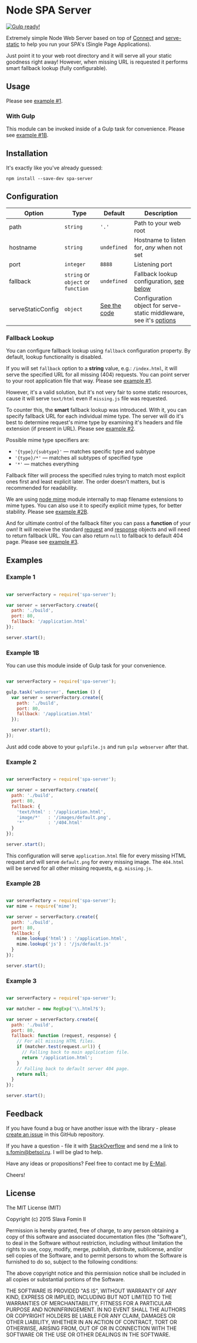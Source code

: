 # Node SPA Server

<a href="#with-gulp" title="Ready to be used with Gulp">
    <img alt="Gulp ready!" src="https://img.shields.io/badge/gulp-ready-brightgreen.svg">
</a>

Extremely simple Node Web Server based on top of [Connect][lib-connect] and
[serve-static][lib-serve-static] to help you run your SPA's
(Single Page Applications).

Just point it to your web root directory and it will serve all your static
goodness right away! However, when missing URL is requested it performs
smart fallback lookup (fully configurable).


## Usage

Please see [example #1](#example-1).


### With Gulp

This module can be invoked inside of a Gulp task for convenience.
Please see [example #1B](#example-1b).


## Installation

It's exactly like you've already guessed:

`npm install --save-dev spa-server`


## Configuration

| Option             | Type                               | Default                                     | Description
|--------------------|------------------------------------|---------------------------------------------|-------------
| path               | `string`                           | `'.'`                                       | Path to your web root
| hostname           | `string`                           | `undefined`                                 | Hostname to listen for, *any* when not set
| port               | `integer`                          | `8888`                                      | Listening port
| fallback           | `string` or `object` or `function` | `undefined`                                 | Fallback lookup configuration, [see below](#fallback-lookup)
| serveStaticConfig  | `object`                           | [See the code][serve-static-default-config] | Configuration object for serve-static middleware, see it's [options][lib-serve-static-options]


### Fallback Lookup

You can configure fallback lookup using `fallback` configuration property.
By default, lookup functionality is disabled.

If you will set `fallback` option to a **string** value, e.g.: `/index.html`,
it will serve the specified URL for all missing (404) requests.
You can point server to your root application file that way.
Please see [example #1](#example-1).

However, it's a valid solution, but it's not very fair to some static resources,
cause it will serve `text/html` even if `missing.js` file was requested.

To counter this, the **smart** fallback lookup was introduced. With it,
you can specify fallback URL for each individual mime type. The server
will do it's best to determine request's mime type by examining it's headers
and file extension (if present in URL). Please see [example #2](#example-2).

Possible mime type specifiers are:

- `'{type}/{subtype}'` — matches specific type and subtype
- `'{type}/*'` — matches all subtypes of specified type
- `'*'` — matches everything

Fallback filter will process the specified rules trying to match most explicit
ones first and least explicit later. The order doesn't matters, but is recommended
for readability.

We are using [node mime][lib-mime] module internally to map filename extensions
to mime types. You can also use it to specify explicit mime types,
for better stability. Please see [example #2B](#example-2b).

And for ultimate control of the fallback filter you can pass a **function**
of your own! It will receive the standard
[request](https://nodejs.org/api/http.html#http_http_incomingmessage) and
[response](https://nodejs.org/api/http.html#http_class_http_serverresponse)
objects and will need to return fallback URL.
You can also return `null` to fallback to default 404 page.
Please see [example #3](#example-3).


## Examples


### Example 1

```javascript

var serverFactory = require('spa-server');

var server = serverFactory.create({
  path: './build',
  port: 80,
  fallback: '/application.html'
});

server.start();

```


### Example 1B

You can use this module inside of Gulp task for your convenience.

```javascript

var serverFactory = require('spa-server');

gulp.task('webserver', function () {
  var server = serverFactory.create({
    path: './build',
    port: 80,
    fallback: '/application.html'
  });

  server.start();
});
```

Just add code above to your `gulpfile.js` and run `gulp webserver` after that.


### Example 2

```javascript

var serverFactory = require('spa-server');

var server = serverFactory.create({
  path: './build',
  port: 80,
  fallback: {
    'text/html' : '/application.html',
    'image/*'   : '/images/default.png',
    '*'         : '/404.html'
  }
});

server.start();

```

This configuration will serve `application.html` file for every missing
HTML request and will serve `default.png` for every missing image.
The `404.html` will be served for all other missing requests, e.g. `missing.js`.


### Example 2B

```javascript

var serverFactory = require('spa-server');
var mime = require('mime');

var server = serverFactory.create({
  path: './build',
  port: 80,
  fallback: {
    mime.lookup('html') : '/application.html',
    mime.lookup('js') : '/js/default.js'
  }
});

server.start();

```


### Example 3

```javascript

var serverFactory = require('spa-server');

var matcher = new RegExp('\\.html?$');

var server = serverFactory.create({
  path: './build',
  port: 80,
  fallback: function (request, response) {
    // For all missing HTML files.
    if (matcher.test(request.url)) {
      // Falling back to main application file.
      return '/application.html';
    }
    // Falling back to default server 404 page.
    return null;
  }
});

server.start();

```


## Feedback

If you have found a bug or have another issue with the library - please [create an issue][new-issue] in this GitHub repository.

If you have a question - file it with [StackOverflow][so-ask] and send me a
link to [s.fomin@betsol.ru][email]. I will be glad to help.

Have any ideas or propositions? Feel free to contact me by [E-Mail][email].

Cheers!


## License

The MIT License (MIT)

Copyright (c) 2015 Slava Fomin II

Permission is hereby granted, free of charge, to any person obtaining a copy
of this software and associated documentation files (the "Software"), to deal
in the Software without restriction, including without limitation the rights
to use, copy, modify, merge, publish, distribute, sublicense, and/or sell
copies of the Software, and to permit persons to whom the Software is
furnished to do so, subject to the following conditions:

The above copyright notice and this permission notice shall be included in
all copies or substantial portions of the Software.

THE SOFTWARE IS PROVIDED "AS IS", WITHOUT WARRANTY OF ANY KIND, EXPRESS OR
IMPLIED, INCLUDING BUT NOT LIMITED TO THE WARRANTIES OF MERCHANTABILITY,
FITNESS FOR A PARTICULAR PURPOSE AND NONINFRINGEMENT. IN NO EVENT SHALL THE
AUTHORS OR COPYRIGHT HOLDERS BE LIABLE FOR ANY CLAIM, DAMAGES OR OTHER
LIABILITY, WHETHER IN AN ACTION OF CONTRACT, TORT OR OTHERWISE, ARISING FROM,
OUT OF OR IN CONNECTION WITH THE SOFTWARE OR THE USE OR OTHER DEALINGS IN
THE SOFTWARE.


  [so-ask]: http://stackoverflow.com/questions/ask?tags=node.js,connect
  [email]: mailto:s.fomin@betsol.ru
  [new-issue]: https://github.com/betsol/spa-server/issues/new
  [lib-connect]: https://github.com/senchalabs/connect
  [lib-serve-static]: https://github.com/expressjs/serve-static
  [lib-serve-static-options]: https://github.com/expressjs/serve-static#options
  [lib-mime]: https://github.com/broofa/node-mime
  [serve-static-default-config]: /lib/server.js#L10-L13
